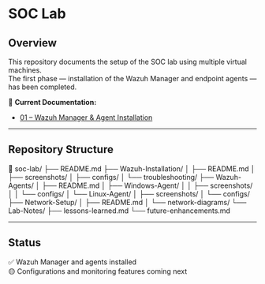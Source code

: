 # SOC Lab


## Overview
This repository documents the setup of the SOC lab using multiple virtual machines.  
The first phase — installation of the Wazuh Manager and endpoint agents — has been completed.


📄 **Current Documentation:**  
- [01 – Wazuh Manager & Agent Installation](Wazuh-Installation/README.md)

---

## Repository Structure

📂 soc-lab/
├── README.md
├── Wazuh-Installation/
│   ├── README.md
│   ├── screenshots/
│   ├── configs/
│   └── troubleshooting/
├── Wazuh-Agents/
│   ├── README.md
│   ├── Windows-Agent/
│   │   ├── screenshots/
│   │   └── configs/
│   └── Linux-Agent/
│       ├── screenshots/
│       └── configs/
├── Network-Setup/
│   ├── README.md
│   └── network-diagrams/
└── Lab-Notes/
    ├── lessons-learned.md
    └── future-enhancements.md


---

## Status
✅ Wazuh Manager and agents installed  
🟡 Configurations and monitoring features coming next
